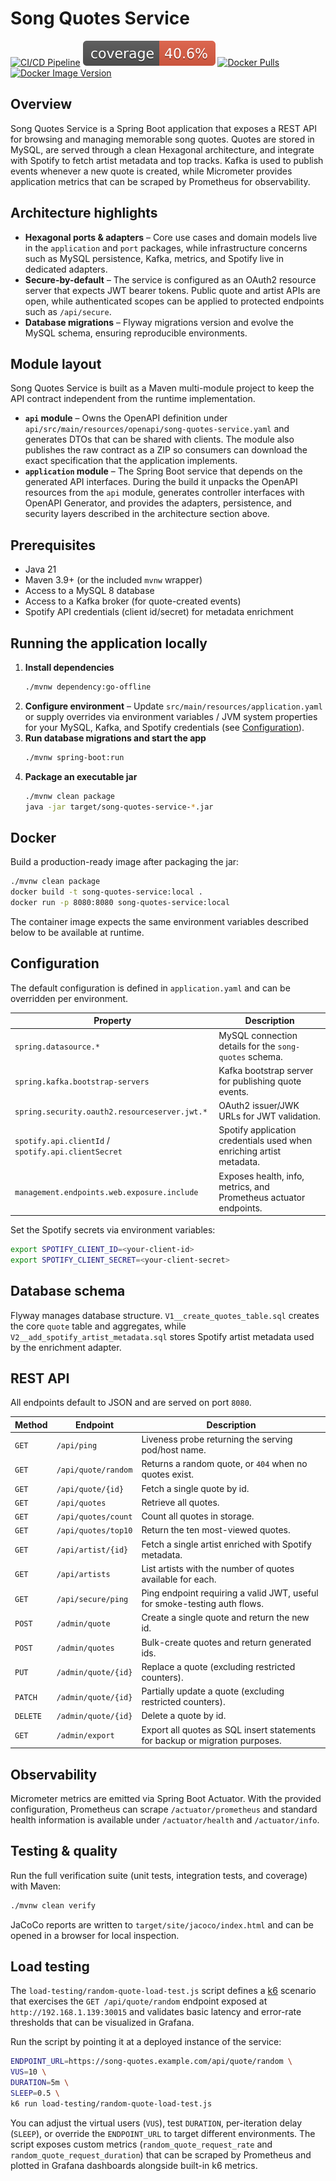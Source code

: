 # Song Quotes Service

[![CI/CD Pipeline](https://github.com/xavelo/song-quotes-service/actions/workflows/ci.yaml/badge.svg)](https://github.com/xavelo/song-quotes-service/actions/workflows/ci.yaml)
[![Coverage](.github/badges/jacoco.svg)](https://github.com/xavelo/song-quotes-service/actions/workflows/ci.yaml)
[![Docker Pulls](https://img.shields.io/docker/pulls/xavelo/song-quotes-service)](https://hub.docker.com/r/xavelo/song-quotes-service)
[![Docker Image Version](https://img.shields.io/docker/v/xavelo/song-quotes-service?sort=semver)](https://hub.docker.com/r/xavelo/song-quotes-service/tags)

## Overview

Song Quotes Service is a Spring Boot application that exposes a REST API for
browsing and managing memorable song quotes. Quotes are stored in MySQL, are
served through a clean Hexagonal architecture, and integrate with Spotify to
fetch artist metadata and top tracks. Kafka is used to publish events whenever a
new quote is created, while Micrometer provides application metrics that can be
scraped by Prometheus for observability.

## Architecture highlights

* **Hexagonal ports & adapters** – Core use cases and domain models live in the
  `application` and `port` packages, while infrastructure concerns such as MySQL
  persistence, Kafka, metrics, and Spotify live in dedicated adapters.
* **Secure-by-default** – The service is configured as an OAuth2 resource server
  that expects JWT bearer tokens. Public quote and artist APIs are open, while
  authenticated scopes can be applied to protected endpoints such as `/api/secure`.
* **Database migrations** – Flyway migrations version and evolve the MySQL
  schema, ensuring reproducible environments.

## Module layout

Song Quotes Service is built as a Maven multi-module project to keep the API
contract independent from the runtime implementation.

* **`api` module** – Owns the OpenAPI definition under
  `api/src/main/resources/openapi/song-quotes-service.yaml` and generates DTOs
  that can be shared with clients. The module also publishes the raw contract as
  a ZIP so consumers can download the exact specification that the application
  implements.
* **`application` module** – The Spring Boot service that depends on the
  generated API interfaces. During the build it unpacks the OpenAPI resources
  from the `api` module, generates controller interfaces with OpenAPI Generator,
  and provides the adapters, persistence, and security layers described in the
  architecture section above.

## Prerequisites

* Java 21
* Maven 3.9+ (or the included `mvnw` wrapper)
* Access to a MySQL 8 database
* Access to a Kafka broker (for quote-created events)
* Spotify API credentials (client id/secret) for metadata enrichment

## Running the application locally

1. **Install dependencies**
   ```bash
   ./mvnw dependency:go-offline
   ```
2. **Configure environment** – Update `src/main/resources/application.yaml` or
   supply overrides via environment variables / JVM system properties for your
   MySQL, Kafka, and Spotify credentials (see [Configuration](#configuration)).
3. **Run database migrations and start the app**
   ```bash
   ./mvnw spring-boot:run
   ```
4. **Package an executable jar**
   ```bash
   ./mvnw clean package
   java -jar target/song-quotes-service-*.jar
   ```

## Docker

Build a production-ready image after packaging the jar:

```bash
./mvnw clean package
docker build -t song-quotes-service:local .
docker run -p 8080:8080 song-quotes-service:local
```

The container image expects the same environment variables described below to be
available at runtime.

## Configuration

The default configuration is defined in `application.yaml` and can be overridden
per environment.

| Property | Description |
| --- | --- |
| `spring.datasource.*` | MySQL connection details for the `song-quotes` schema. |
| `spring.kafka.bootstrap-servers` | Kafka bootstrap server for publishing quote events. |
| `spring.security.oauth2.resourceserver.jwt.*` | OAuth2 issuer/JWK URLs for JWT validation. |
| `spotify.api.clientId` / `spotify.api.clientSecret` | Spotify application credentials used when enriching artist metadata. |
| `management.endpoints.web.exposure.include` | Exposes health, info, metrics, and Prometheus actuator endpoints. |

Set the Spotify secrets via environment variables:

```bash
export SPOTIFY_CLIENT_ID=<your-client-id>
export SPOTIFY_CLIENT_SECRET=<your-client-secret>
```

## Database schema

Flyway manages database structure. `V1__create_quotes_table.sql` creates the core
`quote` table and aggregates, while `V2__add_spotify_artist_metadata.sql` stores
Spotify artist metadata used by the enrichment adapter.

## REST API

All endpoints default to JSON and are served on port `8080`.

| Method | Endpoint | Description |
| --- | --- | --- |
| `GET` | `/api/ping` | Liveness probe returning the serving pod/host name. |
| `GET` | `/api/quote/random` | Returns a random quote, or `404` when no quotes exist. |
| `GET` | `/api/quote/{id}` | Fetch a single quote by id. |
| `GET` | `/api/quotes` | Retrieve all quotes. |
| `GET` | `/api/quotes/count` | Count all quotes in storage. |
| `GET` | `/api/quotes/top10` | Return the ten most-viewed quotes. |
| `GET` | `/api/artist/{id}` | Fetch a single artist enriched with Spotify metadata. |
| `GET` | `/api/artists` | List artists with the number of quotes available for each. |
| `GET` | `/api/secure/ping` | Ping endpoint requiring a valid JWT, useful for smoke-testing auth flows. |
| `POST` | `/admin/quote` | Create a single quote and return the new id. |
| `POST` | `/admin/quotes` | Bulk-create quotes and return generated ids. |
| `PUT` | `/admin/quote/{id}` | Replace a quote (excluding restricted counters). |
| `PATCH` | `/admin/quote/{id}` | Partially update a quote (excluding restricted counters). |
| `DELETE` | `/admin/quote/{id}` | Delete a quote by id. |
| `GET` | `/admin/export` | Export all quotes as SQL insert statements for backup or migration purposes. |

## Observability

Micrometer metrics are emitted via Spring Boot Actuator. With the provided
configuration, Prometheus can scrape `/actuator/prometheus` and standard health
information is available under `/actuator/health` and `/actuator/info`.

## Testing & quality

Run the full verification suite (unit tests, integration tests, and coverage)
with Maven:

```bash
./mvnw clean verify
```

JaCoCo reports are written to `target/site/jacoco/index.html` and can be opened
in a browser for local inspection.

## Load testing

The `load-testing/random-quote-load-test.js` script defines a [k6](https://k6.io)
scenario that exercises the `GET /api/quote/random` endpoint exposed at
`http://192.168.1.139:30015` and validates basic latency and error-rate
thresholds that can be visualized in Grafana.

Run the script by pointing it at a deployed instance of the service:

```bash
ENDPOINT_URL=https://song-quotes.example.com/api/quote/random \
VUS=10 \
DURATION=5m \
SLEEP=0.5 \
k6 run load-testing/random-quote-load-test.js
```

You can adjust the virtual users (`VUS`), test `DURATION`, per-iteration delay
(`SLEEP`), or override the `ENDPOINT_URL` to target different environments. The
script exposes custom metrics (`random_quote_request_rate` and
`random_quote_request_duration`) that can be scraped by Prometheus and plotted
in Grafana dashboards alongside built-in k6 metrics.
